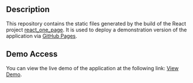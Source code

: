 ## Description
This repository contains the static files generated by the build of the React project [react_one_page](https://github.com/jean-dlcr/react_one_page). It is used to deploy a demonstration version of the application via [GitHub Pages](https://pages.github.com/).

## Demo Access
You can view the live demo of the application at the following link: [View Demo](https://jean-dlcr.github.io/react_one_page_demo/).
